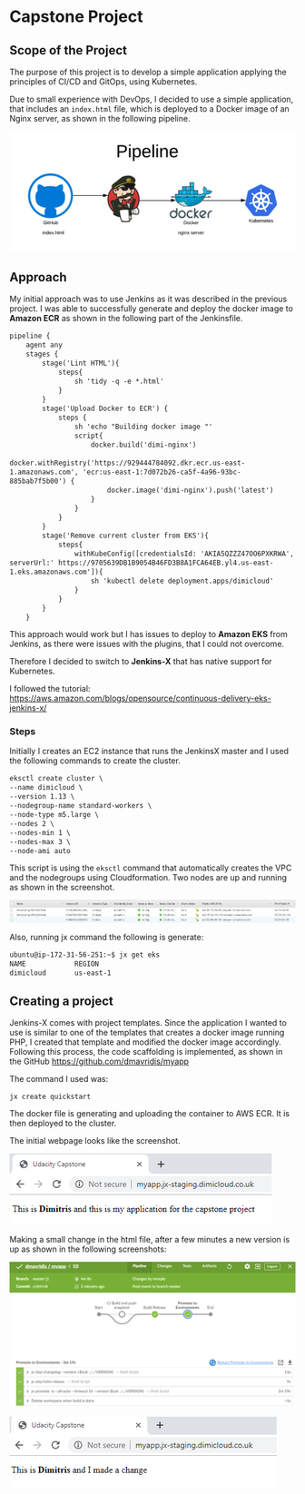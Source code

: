 # Capstone Project 

## Scope of the Project

The purpose of this project is to develop a simple application applying the principles of CI/CD and GitOps, using Kubernetes. 

Due to small experience with DevOps, I decided to use a simple application, that includes an `index.html` file, which is deployed to a Docker image of an Nginx server, as shown in the following pipeline. 

![pipeline](images/pipeline.png)

## Approach

My initial approach was to use Jenkins as it was described in the previous project. I was able to successfully generate and deploy the docker image to **Amazon ECR** as shown in the following part of the Jenkinsfile.

```
pipeline {
    agent any
    stages {
        stage('Lint HTML'){
            steps{
                sh 'tidy -q -e *.html'
            }
        }
        stage('Upload Docker to ECR') {
            steps {
                sh 'echo "Building docker image "'
                script{
                    docker.build('dimi-nginx')
                    docker.withRegistry('https://929444784092.dkr.ecr.us-east-1.amazonaws.com', 'ecr:us-east-1:7d072b26-ca5f-4a96-93bc-885bab7f5b00') {
                        docker.image('dimi-nginx').push('latest')
                    }
                }
            }
        }
        stage('Remove current cluster from EKS'){
            steps{
                withKubeConfig([credentialsId: 'AKIA5QZZZ47OO6PXKRWA', serverUrl:' https://9705639DB1B9054B46FD3B8A1FCA64EB.yl4.us-east-1.eks.amazonaws.com']){
                    sh 'kubectl delete deployment.apps/dimicloud'
                }
            }
        }  
    }
```

This approach would work but I has issues to deploy to **Amazon EKS** from Jenkins, as there were issues with the plugins, that I could not overcome. 

Therefore I decided to switch to **Jenkins-X** that has native support for Kubernetes. 

I followed the tutorial: <https://aws.amazon.com/blogs/opensource/continuous-delivery-eks-jenkins-x/>

### Steps

Initially I creates an EC2 instance that runs the JenkinsX master and I used the following commands to create the cluster.

```
eksctl create cluster \
--name dimicloud \
--version 1.13 \
--nodegroup-name standard-workers \
--node-type m5.large \
--nodes 2 \
--nodes-min 1 \
--nodes-max 3 \
--node-ami auto
```

This script is using the `eksctl` command that automatically creates the VPC and the nodegroups using Cloudformation. Two nodes are up and running as shown in the screenshot.

![nodes](images\nodes.png)

Also, running jx command the following is generate:

```
ubuntu@ip-172-31-56-251:~$ jx get eks
NAME            REGION
dimicloud       us-east-1
```



## Creating a project

Jenkins-X comes with project templates. Since the application I wanted to use is similar to one of the templates that creates a docker image running PHP, I created that template and modified the docker image accordingly. Following this process, the code scaffolding is implemented, as shown in the GitHub <https://github.com/dmavridis/myapp>

The command I used was:

```
jx create quickstart
```

The docker file is generating and uploading the container to AWS ECR. It is then deployed to the cluster.

The initial webpage looks like the screenshot. 

![version1](images/version1.png)



Making a small change in the html file, after a few minutes a new version is up as shown in the following screenshots:



![1566341023889](images/steps.png)

![version2](images/version2.png)

